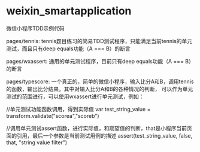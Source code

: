 # weixin_smartapplication
微信小程序TDD示例代码

pages/tennis: tennis题目练习的简易TDD测试程序，只能满足当前tennis的单元测试，而且只有deep equals功能（A === B）的断言

pages/wxassert: 通用的单元测试程序，目前只有deep equals功能（A === B）的断言

pages/typescore: 一个真正的，简单的微信小程序，输入比分A和B，调用tennis的函数，输出比分结果。其中对输入比分A和B的各种情况的判断，
可以作为单元测试的范围进行，可以使用wxassert进行单元测试，例如：

//单元测试功能函数调用，得到实际值
var test_string_value = transform.validate("scorea","scoreb")

//调用单元测试assert函数，进行实际值，和期望值的判断，that是小程序当前页面的引用，最后一个参数是当前测试用例的描述
assert(test_string_value, false, that, "string value filter")


